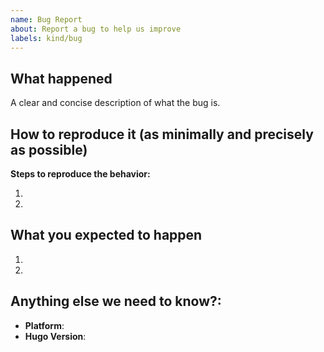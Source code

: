 ```yaml
---
name: Bug Report
about: Report a bug to help us improve
labels: kind/bug
---
```


## What happened

A clear and concise description of what the bug is.

## How to reproduce it (as minimally and precisely as possible)

**Steps to reproduce the behavior:** 

1. 
2.

## What you expected to happen

1. 
2.

## Anything else we need to know?:

- **Platform**:
- **Hugo Version**: